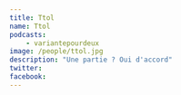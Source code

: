 ```yaml
---
title: Ttol
name: Ttol
podcasts:
    - variantepourdeux
image: /people/ttol.jpg
description: "Une partie ? Oui d'accord"
twitter:
facebook:
---
```


<People/>
